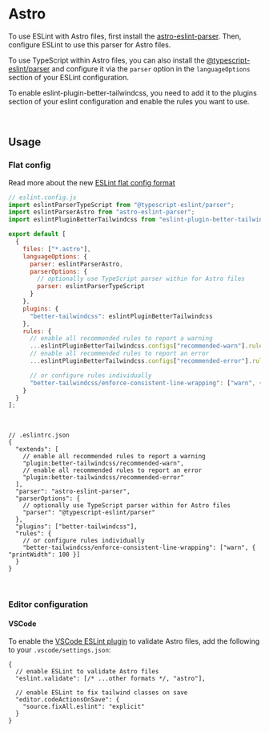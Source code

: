 # Astro

To use ESLint with Astro files, first install the [astro-eslint-parser](https://github.com/ota-meshi/astro-eslint-parser). Then, configure ESLint to use this parser for Astro files.

To use TypeScript within Astro files, you can also install the [@typescript-eslint/parser](https://typescript-eslint.io/packages/parser) and configure it via the `parser` option in the `languageOptions` section of your ESLint configuration.

To enable eslint-plugin-better-tailwindcss, you need to add it to the plugins section of your eslint configuration and enable the rules you want to use.

<br/>

## Usage

### Flat config

Read more about the new [ESLint flat config format](https://eslint.org/docs/latest/use/configure/configuration-files-new)

```js
// eslint.config.js
import eslintParserTypeScript from "@typescript-eslint/parser";
import eslintParserAstro from "astro-eslint-parser";
import eslintPluginBetterTailwindcss from "eslint-plugin-better-tailwindcss";

export default [
  {
    files: ["*.astro"],
    languageOptions: {
      parser: eslintParserAstro,
      parserOptions: {
        // optionally use TypeScript parser within for Astro files
        parser: eslintParserTypeScript
      }
    },
    plugins: {
      "better-tailwindcss": eslintPluginBetterTailwindcss
    },
    rules: {
      // enable all recommended rules to report a warning
      ...eslintPluginBetterTailwindcss.configs["recommended-warn"].rules,
      // enable all recommended rules to report an error
      ...eslintPluginBetterTailwindcss.configs["recommended-error"].rules,

      // or configure rules individually
      "better-tailwindcss/enforce-consistent-line-wrapping": ["warn", { printWidth: 100 }]
    }
  }
];
```

<br/>

```jsonc
// .eslintrc.json
{
  "extends": [
    // enable all recommended rules to report a warning
    "plugin:better-tailwindcss/recommended-warn",
    // enable all recommended rules to report an error
    "plugin:better-tailwindcss/recommended-error"
  ],
  "parser": "astro-eslint-parser",
  "parserOptions": {
    // optionally use TypeScript parser within for Astro files
    "parser": "@typescript-eslint/parser"
  },
  "plugins": ["better-tailwindcss"],
  "rules": {
    // or configure rules individually
    "better-tailwindcss/enforce-consistent-line-wrapping": ["warn", { "printWidth": 100 }]
  }
}
```

<br/>

### Editor configuration

#### VSCode

To enable the [VSCode ESLint plugin](https://marketplace.visualstudio.com/items?itemName=dbaeumer.vscode-eslint) to validate Astro files, add the following to your `.vscode/settings.json`:

```jsonc
{
  // enable ESLint to validate Astro files
  "eslint.validate": [/* ...other formats */, "astro"],

  // enable ESLint to fix tailwind classes on save
  "editor.codeActionsOnSave": {
    "source.fixAll.eslint": "explicit"
  }
}
```
